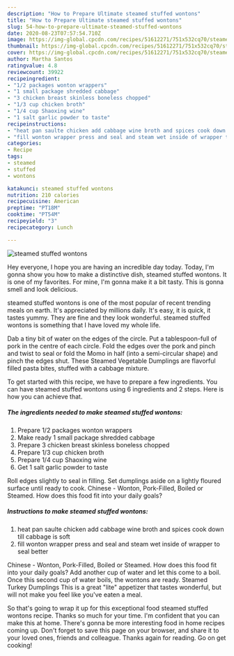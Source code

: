 ```yaml
---
description: "How to Prepare Ultimate steamed stuffed wontons"
title: "How to Prepare Ultimate steamed stuffed wontons"
slug: 54-how-to-prepare-ultimate-steamed-stuffed-wontons
date: 2020-08-23T07:57:54.710Z
image: https://img-global.cpcdn.com/recipes/51612271/751x532cq70/steamed-stuffed-wontons-recipe-main-photo.jpg
thumbnail: https://img-global.cpcdn.com/recipes/51612271/751x532cq70/steamed-stuffed-wontons-recipe-main-photo.jpg
cover: https://img-global.cpcdn.com/recipes/51612271/751x532cq70/steamed-stuffed-wontons-recipe-main-photo.jpg
author: Martha Santos
ratingvalue: 4.8
reviewcount: 39922
recipeingredient:
- "1/2 packages wonton wrappers"
- "1 small package shredded cabbage"
- "3 chicken breast skinless boneless chopped"
- "1/3 cup chicken broth"
- "1/4 cup Shaoxing wine"
- "1 salt garlic powder to taste"
recipeinstructions:
- "heat pan saulte chicken add cabbage wine broth and spices cook down till cabbage is soft"
- "fill wonton wrapper press and seal and steam wet inside of wrapper to seal better"
categories:
- Recipe
tags:
- steamed
- stuffed
- wontons

katakunci: steamed stuffed wontons 
nutrition: 210 calories
recipecuisine: American
preptime: "PT18M"
cooktime: "PT54M"
recipeyield: "3"
recipecategory: Lunch

---
```



![steamed stuffed wontons](https://img-global.cpcdn.com/recipes/51612271/751x532cq70/steamed-stuffed-wontons-recipe-main-photo.jpg)

Hey everyone, I hope you are having an incredible day today. Today, I'm gonna show you how to make a distinctive dish, steamed stuffed wontons. It is one of my favorites. For mine, I'm gonna make it a bit tasty. This is gonna smell and look delicious.

steamed stuffed wontons is one of the most popular of recent trending meals on earth. It's appreciated by millions daily. It's easy, it is quick, it tastes yummy. They are fine and they look wonderful. steamed stuffed wontons is something that I have loved my whole life.

Dab a tiny bit of water on the edges of the circle. Put a tablespoon-full of pork in the centre of each circle. Fold the edges over the pork and pinch and twist to seal or fold the Momo in half (into a semi-circular shape) and pinch the edges shut. These Steamed Vegetable Dumplings are flavorful filled pasta bites, stuffed with a cabbage mixture.


To get started with this recipe, we have to prepare a few ingredients. You can have steamed stuffed wontons using 6 ingredients and 2 steps. Here is how you can achieve that.

<!--inarticleads1-->

##### The ingredients needed to make steamed stuffed wontons:

1. Prepare 1/2 packages wonton wrappers
1. Make ready 1 small package shredded cabbage
1. Prepare 3 chicken breast skinless boneless chopped
1. Prepare 1/3 cup chicken broth
1. Prepare 1/4 cup Shaoxing wine
1. Get 1 salt garlic powder to taste


Roll edges slightly to seal in filling. Set dumplings aside on a lightly floured surface until ready to cook. Chinese - Wonton, Pork-Filled, Boiled or Steamed. How does this food fit into your daily goals? 

<!--inarticleads2-->

##### Instructions to make steamed stuffed wontons:

1. heat pan saulte chicken add cabbage wine broth and spices cook down till cabbage is soft
1. fill wonton wrapper press and seal and steam wet inside of wrapper to seal better


Chinese - Wonton, Pork-Filled, Boiled or Steamed. How does this food fit into your daily goals? Add another cup of water and let this come to a boil. Once this second cup of water boils, the wontons are ready. Steamed Turkey Dumplings This is a great &#34;lite&#34; appetizer that tastes wonderful, but will not make you feel like you&#39;ve eaten a meal. 

So that's going to wrap it up for this exceptional food steamed stuffed wontons recipe. Thanks so much for your time. I'm confident that you can make this at home. There's gonna be more interesting food in home recipes coming up. Don't forget to save this page on your browser, and share it to your loved ones, friends and colleague. Thanks again for reading. Go on get cooking!

